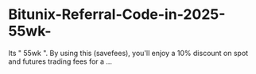 # Bitunix-Referral-Code-in-2025-55wk-
Its " 55wk ". By using this (savefees), you'll enjoy a 10% discount on spot and futures trading fees for a ...
